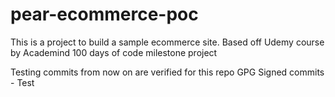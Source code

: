 # pear-ecommerce-poc

This is a project to build a sample ecommerce site. Based off Udemy course by Academind 100 days of code milestone project

Testing commits from now on are verified for this repo
GPG Signed commits - Test
